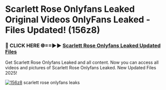 # Scarlett Rose Onlyfans Leaked Original Videos 0nlyFans Leaked - Files Updated! (156z8)

<h3>🔴 CLICK HERE 🌐==►► <a href="https://tinyurl.com/2wckxsce" rel="nofollow">Scarlett Rose Onlyfans Leaked Updated Files</a></h3>

Get Scarlett Rose Onlyfans Leaked and all content. Now you can access all videos and pictures of Scarlett Rose Onlyfans Leaked. New Updated Files 2025!

[![156z8](https://i.imgur.com/AFduVYN.gif)](https://tinyurl.com/2wckxsce)
scarlett rose onlyfans leaks